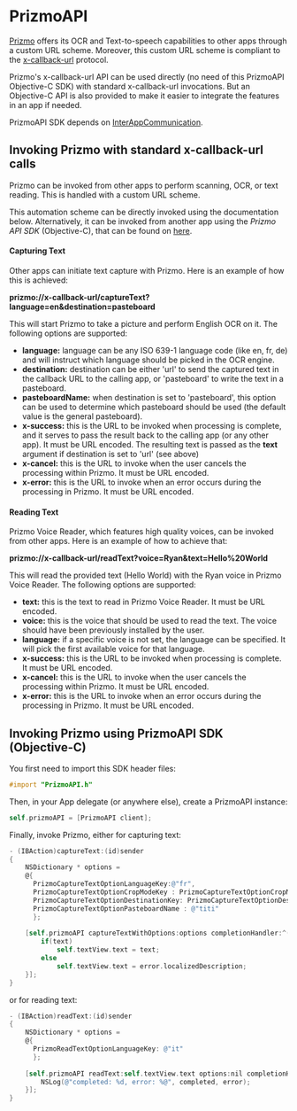 # PrizmoAPI

[Prizmo](http://www.creaceed.com/iprizmo/about) offers its OCR and Text-to-speech capabilities to other apps through a custom URL scheme. Moreover, this custom URL scheme is compliant to the [x-callback-url](http://x-callback-url.com) protocol.

Prizmo's x-callback-url API can be used directly (no need of this PrizmoAPI Objective-C SDK) with standard x-callback-url invocations. But an Objective-C API is also provided to make it easier to integrate the features in an app if needed.

PrizmoAPI SDK depends on [InterAppCommunication](https://github.com/tapsandswipes/InterAppCommunication).

## Invoking Prizmo with standard x-callback-url calls

Prizmo can be invoked from other apps to perform scanning, OCR, or text reading. This is handled with a custom URL scheme. 

This automation scheme can be directly invoked using the documentation below. Alternatively, it can be invoked from another app using the *Prizmo API SDK* (Objective-C), that can be found on [here](http://www.creaceed.com/iprizmo/faq). 

#### Capturing Text

Other apps can initiate text capture with Prizmo. Here is an example of how this is achieved:

**prizmo://x-callback-url/captureText?language=en&destination=pasteboard**

This will start Prizmo to take a picture and perform English OCR on it. The following options are supported:

- **language:** language can be any ISO 639-1 language code (like en, fr, de) and will instruct which language should be picked in the OCR engine.
- **destination:** destination can be either 'url' to send the captured text in the callback URL to the calling app, or 'pasteboard' to write the text in a pasteboard.
- **pasteboardName:** when destination is set to 'pasteboard', this option can be used to determine which pasteboard should be used (the default value is the general pasteboard).
- **x-success:** this is the URL to be invoked when processing is complete, and it serves to pass the result back to the calling app (or any other app). It must be URL encoded. The resulting text is passed as the **text** argument if destination is set to 'url' (see above)
- **x-cancel:** this is the URL to invoke when the user cancels the processing within Prizmo. It must be URL encoded.
- **x-error:** this is the URL to invoke when an error occurs during the processing in Prizmo. It must be URL encoded.

#### Reading Text

Prizmo Voice Reader, which features high quality voices, can be invoked from other apps. Here is an example of how to achieve that:

**prizmo://x-callback-url/readText?voice=Ryan&text=Hello%20World**

This will read the provided text (Hello World) with the Ryan voice in Prizmo Voice Reader. The following options are supported:

- **text:** this is the text to read in Prizmo Voice Reader. It must be URL encoded.
- **voice:** this is the voice that should be used to read the text. The voice should have been previously installed by the user.
- **language:** if a specific voice is not set, the language can be specified. It will pick the first available voice for that language.
- **x-success:** this is the URL to be invoked when processing is complete. It must be URL encoded.
- **x-cancel:** this is the URL to invoke when the user cancels the processing within Prizmo. It must be URL encoded.
- **x-error:** this is the URL to invoke when an error occurs during the processing in Prizmo. It must be URL encoded.


## Invoking Prizmo using PrizmoAPI SDK (Objective-C)

You first need to import this SDK header files:

``` objective-c
#import "PrizmoAPI.h"
```

Then, in your App delegate (or anywhere else), create a PrizmoAPI instance:

``` objective-c
self.prizmoAPI = [PrizmoAPI client];
```

Finally, invoke Prizmo, either for capturing text:

``` objective-c
- (IBAction)captureText:(id)sender
{    
    NSDictionary * options =
    @{
      PrizmoCaptureTextOptionLanguageKey:@"fr",
      PrizmoCaptureTextOptionCropModeKey : PrizmoCaptureTextOptionCropModeValueManual,
      PrizmoCaptureTextOptionDestinationKey: PrizmoCaptureTextOptionDestinationPasteboard,
      PrizmoCaptureTextOptionPasteboardName : @"titi"
      };
    
	[self.prizmoAPI captureTextWithOptions:options completionHandler:^(NSString *text, NSError *error) {
		if(text)
			self.textView.text = text;
		else
			self.textView.text = error.localizedDescription;
	}];
}
```

or for reading text:

```objective-c
- (IBAction)readText:(id)sender
{
    NSDictionary * options =
    @{
      PrizmoReadTextOptionLanguageKey: @"it"
      };
    
	[self.prizmoAPI readText:self.textView.text options:nil completionHandler:^(BOOL completed, NSError *error) {
		NSLog(@"completed: %d, error: %@", completed, error);
	}];
}
```
